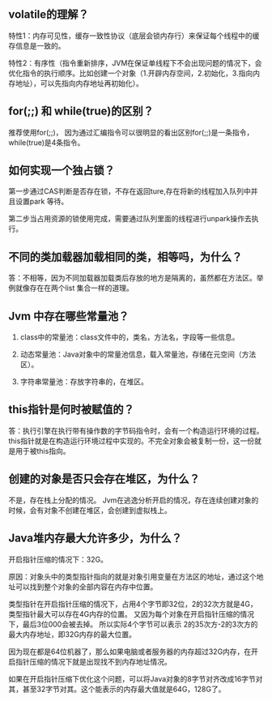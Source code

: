 ## volatile的理解？
特性1：内存可见性，缓存一致性协议（底层会锁内存行）来保证每个线程中的缓存信息是一致的。

特性2：有序性（指令重新排序，JVM在保证单线程下不会出现问题的情况下，会优化指令的执行顺序。比如创建一个对象（1.开辟内存空间，2.初始化，3.指向内存地址），可以先指向内存地址再初始化）。

##  for(;;) 和 while(true)的区别？
  推荐使用for(;;)， 因为通过汇编指令可以很明显的看出区别for(;;)是一条指令，while(true)是4条指令。
  
## 如何实现一个独占锁？
第一步通过CAS判断是否存在锁，不存在返回ture,存在将新的线程加入队列中并且设置park 等待。

第二步当占用资源的锁使用完成，需要通过队列里面的线程进行unpark操作去执行。

## 不同的类加载器加载相同的类，相等吗，为什么？
答：不相等，因为不同加载器加载类后存放的地方是隔离的，虽然都在方法区。举例就像存在在两个list 集合一样的道理。

## Jvm 中存在哪些常量池？
1. class中的常量池：class文件中的，类名，方法名，字段等一些信息。

2. 动态常量池：Java对象中的常量池信息，载入常量池，存储在元空间（方法区）。

3. 字符串常量池：存放字符串的，在堆区。

## this指针是何时被赋值的？
答：执行引擎在执行带有操作数的字节码指令时，会有一个构造运行环境的过程。this指针就是在构造运行环境过程中实现的。不完全对象会被复制一份，这一份就是用于被this指向。

## 创建的对象是否只会存在堆区，为什么？
不是，存在栈上分配的情况。 Jvm在逃逸分析开启的情况，存在连续创建对象的时候，会有对象不创建在堆区，会创建到虚拟栈上。

## Java堆内存最大允许多少，为什么？
开启指针压缩的情况下：32G。

原因：对象头中的类型指针指向的就是对象引用变量在方法区的地址，通过这个地址可以找到整个对象的全部内容在内存中位置。

类型指针在开启指针压缩的情况下，占用4个字节即32位，2的32次方就是4G，类型指针最大可以存在4G内存的位置。 又因为每个对象在开启指针压缩的情况下，最后3位000会被去掉。 所以实际4个字节可以表示 2的35次方-2的3次方的最大内存地址，即32G内存的最大位置。

因为现在都是64位机器了，那么如果电脑或者服务器的内存超过32G内存，在开启指针压缩的情况下就是出现找不到内存地址情况。

如果在开启指针压缩下优化这个问题，可以将Java对象的8字节对齐改成16字节对其，甚至32字节对其。这个能表示的内存最大值就是64G，128G了。
